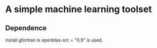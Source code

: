 # A simple machine learning toolset

## Dependence

install gfortran is openblas-src = "0.9" is used.

